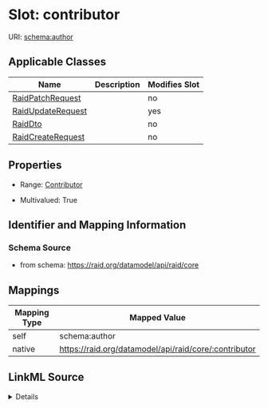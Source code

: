 

# Slot: contributor



URI: [schema:author](http://schema.org/author)



<!-- no inheritance hierarchy -->





## Applicable Classes

| Name | Description | Modifies Slot |
| --- | --- | --- |
| [RaidPatchRequest](../classes/RaidPatchRequest.md) |  |  no  |
| [RaidUpdateRequest](../classes/RaidUpdateRequest.md) |  |  yes  |
| [RaidDto](../classes/RaidDto.md) |  |  no  |
| [RaidCreateRequest](../classes/RaidCreateRequest.md) |  |  no  |







## Properties

* Range: [Contributor](../classes/Contributor.md)

* Multivalued: True





## Identifier and Mapping Information







### Schema Source


* from schema: https://raid.org/datamodel/api/raid/core




## Mappings

| Mapping Type | Mapped Value |
| ---  | ---  |
| self | schema:author |
| native | https://raid.org/datamodel/api/raid/core/:contributor |




## LinkML Source

<details>
```yaml
name: contributor
from_schema: https://raid.org/datamodel/api/raid/core
rank: 1000
slot_uri: schema:author
alias: contributor
domain_of:
- RaidDto
- RaidPatchRequest
range: Contributor
multivalued: true
inlined: true
inlined_as_list: true

```
</details>